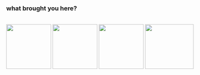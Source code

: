 ### what brought you here?

<div style="display: inline_block"><br>
<img align="center" height="120" width="120" src="https://cdn.jsdelivr.net/gh/devicons/devicon/icons/cplusplus/cplusplus-original.svg" /> <img align="center" height="120" width="120" src="https://img.icons8.com/color/144/000000/c-sharp-logo-2.png"/> <img align="center" height="120
<img align="center" height="120" width="120" src="https://cdn.jsdelivr.net/gh/devicons/devicon/icons/java/java-original.svg" />
<img align="center" height="120" width="130" src="https://upload.wikimedia.org/wikipedia/commons/thumb/4/4f/Sqlmap_logo.png/220px-Sqlmap_logo.png" />
  
</div>
